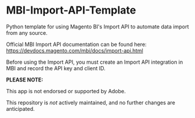 # MBI-Import-API-Template
Python template for using Magento BI's Import API to automate data import from any source.

Official MBI Import API documentation can be found here: https://devdocs.magento.com/mbi/docs/import-api.html

Before using the Import API, you must create an Import API integration in MBI and record the API key and client ID.

**PLEASE NOTE:**

This app is not endorsed or supported by Adobe.

This repository is _not_ actively maintained, and no further changes are anticipated.
